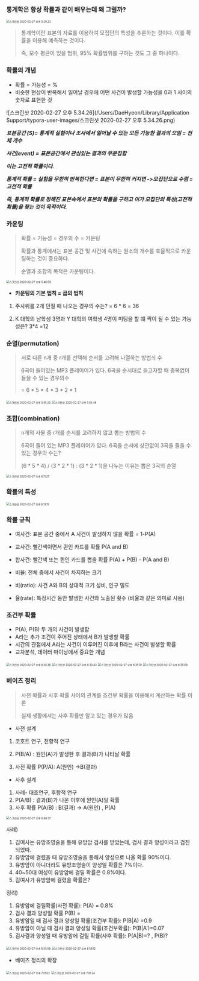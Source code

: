 ### 통계학은 항상 확률과 같이 배우는데 왜 그럴까?



<img src="/Users/DaeHyeon/Library/Application Support/typora-user-images/스크린샷 2020-02-27 오후 5.29.23.png" alt="스크린샷 2020-02-27 오후 5.29.23" style="zoom:50%;" />





> 통계학이란 표본의 자료를 이용하여 모집단의 특성을 추론하는 것이다. 이를 확률을 이용해 예측하는 것이다.
>
> 즉, 모수 평균이 있을 범위, 95% 확률범위를 구하는 것도 그 중 하나이다.



### 확률의 개념

- 확률 = 가능성 = %
- 비슷한 현상이 반복해서 일어날 경우에 어떤 사건이 발생할 가능성을 0과 1 사이의 숫자로 표현한 것

![스크린샷 2020-02-27 오후 5.34.26](/Users/DaeHyeon/Library/Application Support/typora-user-images/스크린샷 2020-02-27 오후 5.34.26.png)



***표본공간 (S)= 통계적 실험이나 조사에서 일어날 수 있는 모든 가능한 결과의 모임 = 전체 개수***

***사건(event) = 표본공간에서 관심있는 결과의 부분집합***

***이는 고전적 확률이다.***

***통계적 확률 = 실험을 무한히 반복한다면 = 표본이 무한히 커지면 ->모집단으로 수렴 = 고전적 확률***

***즉, 통계적 확률로 정해진 표본속에서 표본의 확률을 구하고 이가 모집단의 특성(고전적 확률)을 찾는 것이 목적이다.***



### 카운팅

> 확률 = 가능성 = 경우의 수 = 카운팅
>
> 확률과 통계에서는 표본 공간 및 사건에 속하는 원소의 개수를 효율적으로 카운팅하는 것이 중요하다.
>
> 순열과 조합의 목적은 카운팅이다.



<img src="/Users/DaeHyeon/Library/Application Support/typora-user-images/스크린샷 2020-02-27 오후 5.46.09.png" alt="스크린샷 2020-02-27 오후 5.46.09" style="zoom:50%;" />



- **카운팅의 기본 법칙 = 곱의 법칙**

1. 주사위를 2개 던질 때 나오는 경우의 수는? = 6 * 6 = 36

2. K 대학의 남학생 3명과 Y 대학의 여학생 4명이 미팅을 할 떄 짝이 될 수 있는 가능성은? 3*4 =12



### 순열(permutation)

> 서로 다른 n개 중 r개를 선택해 순서를 고려해 나열하는 방법싀 수
>
> 6곡이 들어있는 MP3 플레이어가 있다. 6곡을 순서대로 듣고자할 때 중복없이 들을 수 있는 경우의수
>
> = 6  * 5 * 4 * 3 * 2 * 1   

<img src="/Users/DaeHyeon/Library/Application Support/typora-user-images/스크린샷 2020-02-27 오후 5.55.20.png" alt="스크린샷 2020-02-27 오후 5.55.20" style="zoom:50%;" />



<img src="/Users/DaeHyeon/Library/Application Support/typora-user-images/스크린샷 2020-02-27 오후 5.55.46.png" alt="스크린샷 2020-02-27 오후 5.55.46" style="zoom:50%;" />



### 조합(combination)

> n개의 사물 중 r개를 순서를 고려하지 않고 뽑는 방법의 수
>
> 6곡이 들어 있는 MP3 플레이어가 있다. 6곡을 순서에 상관없이 3곡을 들을 수 있는 경우의 수는?
>
> (6 * 5 * 4) / (3 * 2 * 1)  : (3 * 2 * 1)을 나누는 이유는 뽑은 3곡의 순열

 <img src="/Users/DaeHyeon/Library/Application Support/typora-user-images/스크린샷 2020-02-27 오후 6.11.27.png" alt="스크린샷 2020-02-27 오후 6.11.27" style="zoom:50%;" />





### 확률의 특성

<img src="/Users/DaeHyeon/Library/Application Support/typora-user-images/스크린샷 2020-02-27 오후 6.13.15.png" alt="스크린샷 2020-02-27 오후 6.13.15" style="zoom:50%;" />

### 확률 규칙

- 여사건: 표본 공간 중에서 A 사건이 발생하지 않을 확률 =  1-P(A)

- 교사건: 빨간색이면서 퀸인 카드를 확률 P(A and B)
- 합사건: 빨간색 또는 퀸인 카드를 뽑을 확률 P(A) + P(B) - P(A and B)

- 비율: 전체 중에서 사건이 차지하는 크기
- 비(ratio): 사건 A와 B의 상대적 크기 성비, 인구 밀도
- 율(rate): 특정시간 동안 발생한 사건와 노출된 횟수 (비율과 같은 의미로 사용)



### 조건부 확률

- P(A), P(B) 두 개의 사건이 발생함
- A라는 추가 조건이 주어진 상태에서 B가 발생할 확률
- 시간의 관점에서 A라는 사건이 이루어진 이후에 B라는 사건이 발생할 확률
- 교차분석, 데이터 마이닝에서 중요한 개념

<img src="/Users/DaeHyeon/Library/Application Support/typora-user-images/스크린샷 2020-02-27 오후 6.30.36.png" alt="스크린샷 2020-02-27 오후 6.30.36" style="zoom:50%;" />



<img src="/Users/DaeHyeon/Library/Application Support/typora-user-images/스크린샷 2020-02-27 오후 6.33.43.png" alt="스크린샷 2020-02-27 오후 6.33.43" style="zoom:50%;" />

<img src="/Users/DaeHyeon/Library/Application Support/typora-user-images/스크린샷 2020-02-27 오후 6.35.19.png" alt="스크린샷 2020-02-27 오후 6.35.19" style="zoom:50%;" />

<img src="/Users/DaeHyeon/Library/Application Support/typora-user-images/스크린샷 2020-02-27 오후 6.39.09.png" alt="스크린샷 2020-02-27 오후 6.39.09" style="zoom:50%;" />





### 베이즈 정리

> 사전 확률과 사후 확률 사이의 관계를 조건부 확률을 이용해서 계산하는 확률 이론
>
> 실제 생활에서는 사후 확률만 알고 있는 경우가 많음



- 사전 설계

1. 코호트 연구, 전향적 연구

2.  P(B/A) : 원인(A)가 발생한 후 결과(B)가 나타날 확률

3. 사전 확률 P(P/A): A(원인) ->B(결과)



- 사후 설계

1. 사례- 대조연구, 후향적 연구
2. P(A/B) : 결과(B)가 나온 이후에 원인(A)일 확률
3. 사후 확률 P(A/B) : B(결과) -> A(원인) , P(A)

<img src="/Users/DaeHyeon/Library/Application Support/typora-user-images/스크린샷 2020-02-27 오후 6.48.37.png" alt="스크린샷 2020-02-27 오후 6.48.37" style="zoom:50%;" />



사례)

1. 김여사는 유방조영술을 통해 유방암 검사를 받았는데, 검사 결과 양성이라고 검진 되었따.
2. 유방암에 걸렸을 때 유방조영술을 통해서 양성으로 나올 확률 90%이다.
3. 유방암이 아니더라도 유방조영술이 양성일 확률은 7%이다.
4. 40~50대 여성이 유방암에 걸릴 확률은 0.8%이다.
5. 김여사가 유방암에 걸렸을 확률은?

정리)

1. 유방암에 걸릴확률(사전 확률): P(A) = 0.8%
2. 검사 결과 양성일 확률 P(B) = 
3. 유방암일 때 검사 결과 양성일 확률(조건부 확률): P(B|A) =0.9
4. 유방암이 아닐 때 검사 결과 양성일 확률(조건부확률): P(B|A')=0.07
5. 검사결과 양성일 때 유방암에 걸릴 확률(사후 확률): P(A|B)=? , P(B)?

<img src="/Users/DaeHyeon/Library/Application Support/typora-user-images/스크린샷 2020-02-27 오후 6.55.59.png" alt="스크린샷 2020-02-27 오후 6.55.59" style="zoom:50%;" />

<img src="/Users/DaeHyeon/Library/Application Support/typora-user-images/스크린샷 2020-02-27 오후 6.59.12.png" alt="스크린샷 2020-02-27 오후 6.59.12" style="zoom:50%;" />



- 베이즈 정리의 확장

<img src="/Users/DaeHyeon/Library/Application Support/typora-user-images/스크린샷 2020-02-27 오후 7.01.02.png" alt="스크린샷 2020-02-27 오후 7.01.02" style="zoom:50%;" />

<img src="/Users/DaeHyeon/Library/Application Support/typora-user-images/스크린샷 2020-02-27 오후 7.01.24.png" alt="스크린샷 2020-02-27 오후 7.01.24" style="zoom:50%;" />

